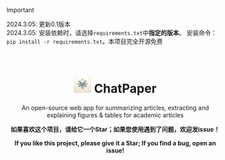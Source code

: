 > [!IMPORTANT]  
> 2024.3.05: 更新0.1版本  
> 2024.3.05: 安装依赖时，请选择`requirements.txt`中**指定的版本**。 安装命令：`pip install -r requirements.txt`。本项目完全开源免费
<br>

<div align=center>
<h1 aligh="center">
<img src="logo.png" width="40"> ChatPaper
</h1>
An open-source web app for summarizing articles, extracting and explaining figures &amp; tables for academic articles  




**如果喜欢这个项目，请给它一个Star；如果您使用遇到了问题，欢迎发issue！**

**If you like this project, please give it a Star; If you find a bug, open an issue!**

<br>

